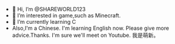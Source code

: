 - 👋 Hi, I’m @SHAREWORLD123
- 👀 I’m interested in game,such as Minecraft.
- 🌱 I’m currently learning C
- Also,I'm a Chinese. I'm learning English now. Please give more advice.Thanks.
I'm sure we'll meet on Youtube. 我是萌新。

